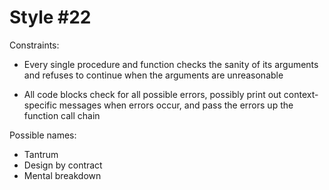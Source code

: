 Style #22
==============================

Constraints:

- Every single procedure and function checks the sanity of its
  arguments and refuses to continue when the arguments are
  unreasonable

- All code blocks check for all possible errors, possibly print out
  context-specific messages when errors occur, and pass the errors
  up the function call chain

Possible names:

- Tantrum
- Design by contract
- Mental breakdown
